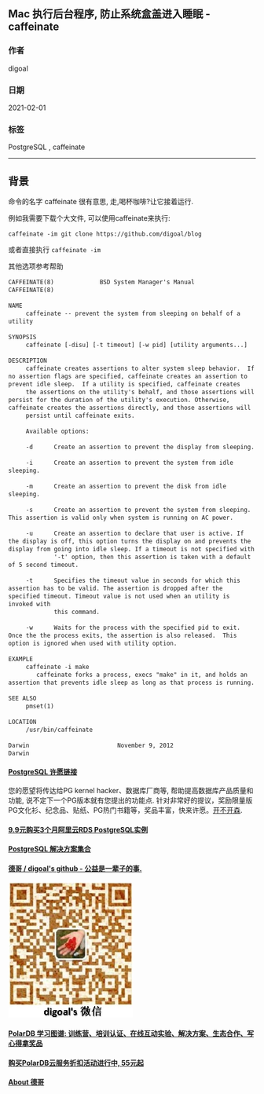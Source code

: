## Mac 执行后台程序, 防止系统盒盖进入睡眠 - caffeinate          
                    
### 作者                    
digoal                    
                    
### 日期                    
2021-02-01                    
                    
### 标签                    
PostgreSQL , caffeinate                     
                    
----                    
                    
## 背景    
命令的名字 caffeinate 很有意思, 走,喝杯咖啡?让它接着运行.  
  
例如我需要下载个大文件, 可以使用caffeinate来执行:  
  
```  
caffeinate -im git clone https://github.com/digoal/blog  
```  
  
或者直接执行 ```caffeinate -im ```  
  
其他选项参考帮助  
  
```  
CAFFEINATE(8)             BSD System Manager's Manual            CAFFEINATE(8)  
  
NAME  
     caffeinate -- prevent the system from sleeping on behalf of a utility  
  
SYNOPSIS  
     caffeinate [-disu] [-t timeout] [-w pid] [utility arguments...]  
  
DESCRIPTION  
     caffeinate creates assertions to alter system sleep behavior.  If no assertion flags are specified, caffeinate creates an assertion to prevent idle sleep.  If a utility is specified, caffeinate creates  
     the assertions on the utility's behalf, and those assertions will persist for the duration of the utility's execution. Otherwise, caffeinate creates the assertions directly, and those assertions will  
     persist until caffeinate exits.  
  
     Available options:  
  
     -d      Create an assertion to prevent the display from sleeping.  
  
     -i      Create an assertion to prevent the system from idle sleeping.  
  
     -m      Create an assertion to prevent the disk from idle sleeping.  
  
     -s      Create an assertion to prevent the system from sleeping. This assertion is valid only when system is running on AC power.  
  
     -u      Create an assertion to declare that user is active. If the display is off, this option turns the display on and prevents the display from going into idle sleep. If a timeout is not specified with  
             '-t' option, then this assertion is taken with a default of 5 second timeout.  
  
     -t      Specifies the timeout value in seconds for which this assertion has to be valid. The assertion is dropped after the specified timeout. Timeout value is not used when an utility is invoked with  
             this command.  
  
     -w      Waits for the process with the specified pid to exit. Once the the process exits, the assertion is also released.  This option is ignored when used with utility option.  
  
EXAMPLE  
     caffeinate -i make  
        caffeinate forks a process, execs "make" in it, and holds an assertion that prevents idle sleep as long as that process is running.  
  
SEE ALSO  
     pmset(1)  
  
LOCATION  
     /usr/bin/caffeinate  
  
Darwin                         November 9, 2012                         Darwin  
```  
  
  
#### [PostgreSQL 许愿链接](https://github.com/digoal/blog/issues/76 "269ac3d1c492e938c0191101c7238216")
您的愿望将传达给PG kernel hacker、数据库厂商等, 帮助提高数据库产品质量和功能, 说不定下一个PG版本就有您提出的功能点. 针对非常好的提议，奖励限量版PG文化衫、纪念品、贴纸、PG热门书籍等，奖品丰富，快来许愿。[开不开森](https://github.com/digoal/blog/issues/76 "269ac3d1c492e938c0191101c7238216").  
  
  
#### [9.9元购买3个月阿里云RDS PostgreSQL实例](https://www.aliyun.com/database/postgresqlactivity "57258f76c37864c6e6d23383d05714ea")
  
  
#### [PostgreSQL 解决方案集合](https://yq.aliyun.com/topic/118 "40cff096e9ed7122c512b35d8561d9c8")
  
  
#### [德哥 / digoal's github - 公益是一辈子的事.](https://github.com/digoal/blog/blob/master/README.md "22709685feb7cab07d30f30387f0a9ae")
  
  
![digoal's wechat](../pic/digoal_weixin.jpg "f7ad92eeba24523fd47a6e1a0e691b59")
  
  
#### [PolarDB 学习图谱: 训练营、培训认证、在线互动实验、解决方案、生态合作、写心得拿奖品](https://www.aliyun.com/database/openpolardb/activity "8642f60e04ed0c814bf9cb9677976bd4")
  
  
#### [购买PolarDB云服务折扣活动进行中, 55元起](https://www.aliyun.com/activity/new/polardb-yunparter?userCode=bsb3t4al "e0495c413bedacabb75ff1e880be465a")
  
  
#### [About 德哥](https://github.com/digoal/blog/blob/master/me/readme.md "a37735981e7704886ffd590565582dd0")
  
